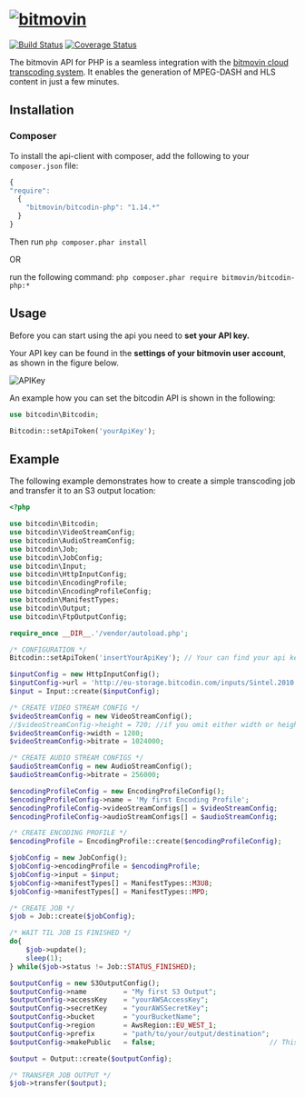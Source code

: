# [![bitmovin](https://cloudfront-prod.bitmovin.com/wp-content/themes/Bitmovin-V-0.1/images/logo3.png)](http://www.bitmovin.com)
[![Build Status](https://travis-ci.org/bitmovin/bitcodin-php.svg?branch=master)](https://travis-ci.org/bitmovin/bitcodin-php)
[![Coverage Status](https://coveralls.io/repos/bitmovin/bitcodin-php/badge.svg?branch=master)](https://coveralls.io/r/bitmovin/bitcodin-php?branch=master)

The bitmovin API for PHP is a seamless integration with the [bitmovin cloud transcoding system](http://www.bitmovin.com). It enables the generation of MPEG-DASH and HLS content in just a few minutes.

Installation 
------------

### Composer ###
 
  
To install the api-client with composer, add the following to your `composer.json` file:  
```js
{
"require": 
  {
    "bitmovin/bitcodin-php": "1.14.*"
  }
}
```
Then run `php composer.phar install`

OR

run the following command: `php composer.phar require bitmovin/bitcodin-php:*`

Usage
-----

Before you can start using the api you need to **set your API key.**

Your API key can be found in the **settings of your bitmovin user account**, as shown in the figure below.

![APIKey](https://cloudfront-prod.bitmovin.com/wp-content/uploads/2016/04/api-key.png)

An example how you can set the bitcodin API is shown in the following:

```php
use bitcodin\Bitcodin;

Bitcodin::setApiToken('yourApiKey');
```

Example
-----
The following example demonstrates how to create a simple transcoding job and transfer it to an S3 output location:
```php
<?php

use bitcodin\Bitcodin;
use bitcodin\VideoStreamConfig;
use bitcodin\AudioStreamConfig;
use bitcodin\Job;
use bitcodin\JobConfig;
use bitcodin\Input;
use bitcodin\HttpInputConfig;
use bitcodin\EncodingProfile;
use bitcodin\EncodingProfileConfig;
use bitcodin\ManifestTypes;
use bitcodin\Output;
use bitcodin\FtpOutputConfig;

require_once __DIR__.'/vendor/autoload.php';

/* CONFIGURATION */
Bitcodin::setApiToken('insertYourApiKey'); // Your can find your api key in the settings menu. Your account (right corner) -> Settings -> API

$inputConfig = new HttpInputConfig();
$inputConfig->url = 'http://eu-storage.bitcodin.com/inputs/Sintel.2010.720p.mkv';
$input = Input::create($inputConfig);

/* CREATE VIDEO STREAM CONFIG */
$videoStreamConfig = new VideoStreamConfig();
//$videoStreamConfig->height = 720; //if you omit either width or height, our service will use the aspect ratio of your input-file
$videoStreamConfig->width = 1280;
$videoStreamConfig->bitrate = 1024000;

/* CREATE AUDIO STREAM CONFIGS */
$audioStreamConfig = new AudioStreamConfig();
$audioStreamConfig->bitrate = 256000;

$encodingProfileConfig = new EncodingProfileConfig();
$encodingProfileConfig->name = 'My first Encoding Profile';
$encodingProfileConfig->videoStreamConfigs[] = $videoStreamConfig;
$encodingProfileConfig->audioStreamConfigs[] = $audioStreamConfig;

/* CREATE ENCODING PROFILE */
$encodingProfile = EncodingProfile::create($encodingProfileConfig);

$jobConfig = new JobConfig();
$jobConfig->encodingProfile = $encodingProfile;
$jobConfig->input = $input;
$jobConfig->manifestTypes[] = ManifestTypes::M3U8;
$jobConfig->manifestTypes[] = ManifestTypes::MPD;

/* CREATE JOB */
$job = Job::create($jobConfig);

/* WAIT TIL JOB IS FINISHED */
do{
    $job->update();
    sleep(1);
} while($job->status != Job::STATUS_FINISHED);

$outputConfig = new S3OutputConfig();
$outputConfig->name         = "My first S3 Output";
$outputConfig->accessKey    = "yourAWSAccessKey";
$outputConfig->secretKey    = "yourAWSSecretKey";
$outputConfig->bucket       = "yourBucketName";
$outputConfig->region       = AwsRegion::EU_WEST_1;
$outputConfig->prefix       = "path/to/your/output/destination";
$outputConfig->makePublic   = false;                            // This flag determines whether the files put on S3 will be publicly accessible via HTTP Url or not

$output = Output::create($outputConfig);

/* TRANSFER JOB OUTPUT */
$job->transfer($output);

```
